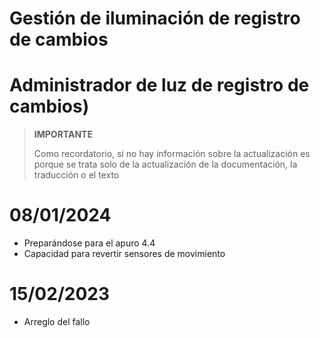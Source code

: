 # Gestión de iluminación de registro de cambios

# Administrador de luz de registro de cambios)

>**IMPORTANTE**
>
>Como recordatorio, si no hay información sobre la actualización es porque se trata solo de la actualización de la documentación, la traducción o el texto

# 08/01/2024

- Preparándose para el apuro 4.4
- Capacidad para revertir sensores de movimiento

# 15/02/2023

- Arreglo del fallo
